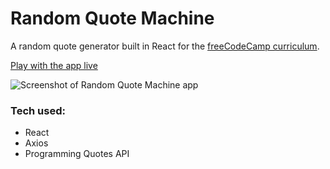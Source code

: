 # Random Quote Machine

A random quote generator built in React for the [freeCodeCamp curriculum](https://www.freecodecamp.org/).

[Play with the app live](https://friendly-rosalind-e7e79e.netlify.com/)

![Screenshot of Random Quote Machine app](https://res.cloudinary.com/gerhynes/image/upload/q_auto/v1570051531/Screenshot_2019-10-02_Random_Quote_Machine_jfvwjh.png)

### Tech used:

- React
- Axios
- Programming Quotes API
